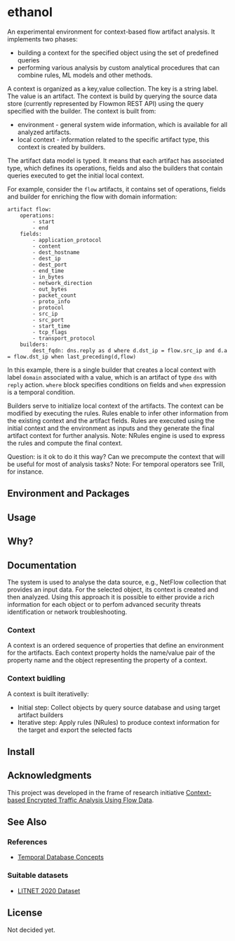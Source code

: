 # ethanol

An experimental environment for context-based flow artifact analysis. It implements two phases:

* building a context for the specified object using the set of predefined queries
* performing various analysis by custom analytical procedures that can combine rules, ML models and other methods.

A context is organized as a key,value collection. The key is a string label. The value is an artifact. 
The context is build by querying the source data store (currently represented by Flowmon REST API)
using the query specified with the builder.
The context is built from: 

* environment -  general system wide information, which is available for all analyzed artifacts. 
* local context - information related to the specific artifact type, this context is created by builders.

The artifact data model is typed. It means that each artifact has associated type, which 
defines its operations, fields and also the builders that contain queries executed to get the initial local context. 

For example, consider the `flow` artifacts, it contains set of operations, fields and builder for enriching the flow
with domain information:

```
artifact flow:
    operations:
        - start
        - end
    fields:
        - application_protocol
        - content
        - dest_hostname
        - dest_ip
        - dest_port
        - end_time
        - in_bytes
        - network_direction
        - out_bytes
        - packet_count
        - proto_info
        - protocol
        - src_ip
        - src_port
        - start_time
        - tcp_flags
        - transport_protocol
    builders:
        dest_fqdn: dns.reply as d where d.dst_ip = flow.src_ip and d.a = flow.dst_ip when last_preceding(d,flow) 
```
In this example, there is a single builder that creates a local context with label `domain` associated 
with a value, which is an artifact of type `dns` with `reply` action. `where` block specifies conditions
on fields and `when` expression is a temporal condition. 

Builders serve to initialize local context of the artifacts. The context can be modified by executing the rules. 
Rules enable to infer other information from the existing context and the artifact fields. 
Rules are executed using the initial context and the environment as inputs and they generate the final artifact context for further analysis. 
Note: NRules engine is used to express the rules and compute the final context.

Question: is it ok to do it this way? Can we precompute the context that will be useful for most of analysis tasks?
Note: For temporal operators see Trill, for instance.

## Environment and Packages 

## Usage

## Why?

## Documentation

The system is used to analyse the data source, e.g., NetFlow collection that provides an input data. For the selected object, its context 
is created and then analyzed. Using this approach it is possible to either provide a rich information for each object or to perfom advanced
security threats identification or network troubleshooting. 


### Context

A context is an ordered sequence of properties that define an environment for the artifacts.
Each context property holds the name/value pair of the property name and the object representing the property of a context.

### Context buidling

A context is built iterativelly:

* Initial step: Collect objects by query source database and using target artifact builders
* Iterative step: Apply rules (NRules) to produce context information for the target and export the selected facts

## Install

## Acknowledgments

This project was developed in the frame of research initiative [Context-based Encrypted Traffic Analysis Using Flow Data](https://www.fit.vut.cz/research/project/1445/.en).

## See Also

### References

* [Temporal Database Concepts](https://www.cs.uct.ac.za/mit_notes/database/htmls/chp18.html)

### Suitable datasets

* [LITNET 2020 Dataset](https://dataset.litnet.lt/index.php)


## License

Not decided yet.
